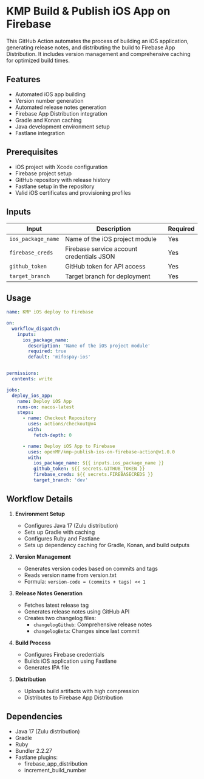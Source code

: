 # KMP Build & Publish iOS App on Firebase

This GitHub Action automates the process of building an iOS application, generating release notes, and distributing the build to Firebase App Distribution. It includes version management and comprehensive caching for optimized build times.

## Features

- Automated iOS app building
- Version number generation
- Automated release notes generation
- Firebase App Distribution integration
- Gradle and Konan caching
- Java development environment setup
- Fastlane integration

## Prerequisites

- iOS project with Xcode configuration
- Firebase project setup
- GitHub repository with release history
- Fastlane setup in the repository
- Valid iOS certificates and provisioning profiles

## Inputs

| Input              | Description                               | Required |
|--------------------|-------------------------------------------|----------|
| `ios_package_name` | Name of the iOS project module            | Yes      |
| `firebase_creds`   | Firebase service account credentials JSON | Yes      |
| `github_token`     | GitHub token for API access               | Yes      |
| `target_branch`    | Target branch for deployment              | Yes      |

## Usage

```yaml
name: KMP iOS deploy to Firebase

on:
  workflow_dispatch:
    inputs:
      ios_package_name:
        description: 'Name of the iOS project module'
        required: true
        default: 'mifospay-ios'


permissions:
  contents: write

jobs:
  deploy_ios_app:
    name: Deploy iOS App
    runs-on: macos-latest
    steps:
      - name: Checkout Repository
        uses: actions/checkout@v4
        with:
          fetch-depth: 0

      - name: Deploy iOS App to Firebase
        uses: openMF/kmp-publish-ios-on-firebase-action@v1.0.0
        with:
          ios_package_name: ${{ inputs.ios_package_name }}
          github_token: ${{ secrets.GITHUB_TOKEN }}
          firebase_creds: ${{ secrets.FIREBASECREDS }}
          target_branch: 'dev'

```

## Workflow Details

1. **Environment Setup**
    - Configures Java 17 (Zulu distribution)
    - Sets up Gradle with caching
    - Configures Ruby and Fastlane
    - Sets up dependency caching for Gradle, Konan, and build outputs

2. **Version Management**
    - Generates version codes based on commits and tags
    - Reads version name from version.txt
    - Formula: `version-code = (commits + tags) << 1`

3. **Release Notes Generation**
    - Fetches latest release tag
    - Generates release notes using GitHub API
    - Creates two changelog files:
        - `changelogGithub`: Comprehensive release notes
        - `changelogBeta`: Changes since last commit

4. **Build Process**
    - Configures Firebase credentials
    - Builds iOS application using Fastlane
    - Generates IPA file

5. **Distribution**
    - Uploads build artifacts with high compression
    - Distributes to Firebase App Distribution

## Dependencies

- Java 17 (Zulu distribution)
- Gradle
- Ruby
- Bundler 2.2.27
- Fastlane plugins:
    - firebase_app_distribution
    - increment_build_number